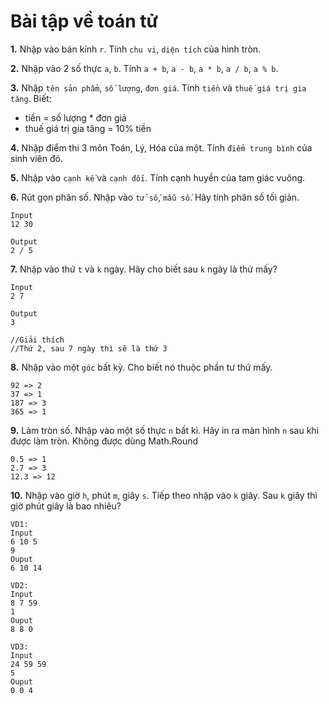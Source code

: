 # Bài tập về toán tử
**1.** Nhập vào bán kính `r`. Tính `chu vi`, `diện tích` của hình tròn.

**2.** Nhập vào 2 số thực `a`, `b`. Tính `a + b`, `a - b`, `a * b`, `a / b`, `a % b`.

**3.** Nhập `tên sản phẩm`, `số lượng`, `đơn giá`. Tính `tiền` và `thuế giá trị gia tăng`. Biết:
- tiền = số lượng * đơn giá
- thuế giá trị gia tăng = 10% tiền

**4.** Nhập điểm thi 3 môn Toán, Lý, Hóa của một. Tính `điểm trung bình` của sinh viên đó.

**5.** Nhập vào `cạnh kề` và `cạnh đối`. Tính cạnh huyền của tam giác vuông.

**6.** Rút gọn phân số. Nhập vào `tử số`, `mẫu số`. Hãy tính phân số tối giản.
```
Input
12 30
```
```
Output
2 / 5
```

**7.** Nhập vào thứ `t` và `k` ngày. Hãy cho biết sau `k` ngày là thứ mấy?

```
Input
2 7
```
```
Output
3

//Giải thích
//Thứ 2, sau 7 ngày thì sẽ là thứ 3
```

**8.** Nhập vào một `góc` bất kỳ. Cho biết nó thuộc phần tư thứ mấy.
```
92 => 2
37 => 1
187 => 3
365 => 1
```
**9.** Làm tròn số. Nhập vào một số thực `n` bất kì. Hãy in ra màn hình `n` sau khi được làm tròn. Không được dùng Math.Round
```
0.5 => 1
2.7 => 3
12.3 => 12
```
**10.** Nhập vào giờ `h`, phút `m`, giây `s`. Tiếp theo nhập vào `k` giây. Sau `k` giây thì giờ phút giây là bao nhiêu?
```
VD1:
Input
6 10 5
9
Ouput
6 10 14

VD2:
Input
8 7 59
1
Ouput
8 8 0

VD3:
Input
24 59 59
5
Ouput
0 0 4
```

